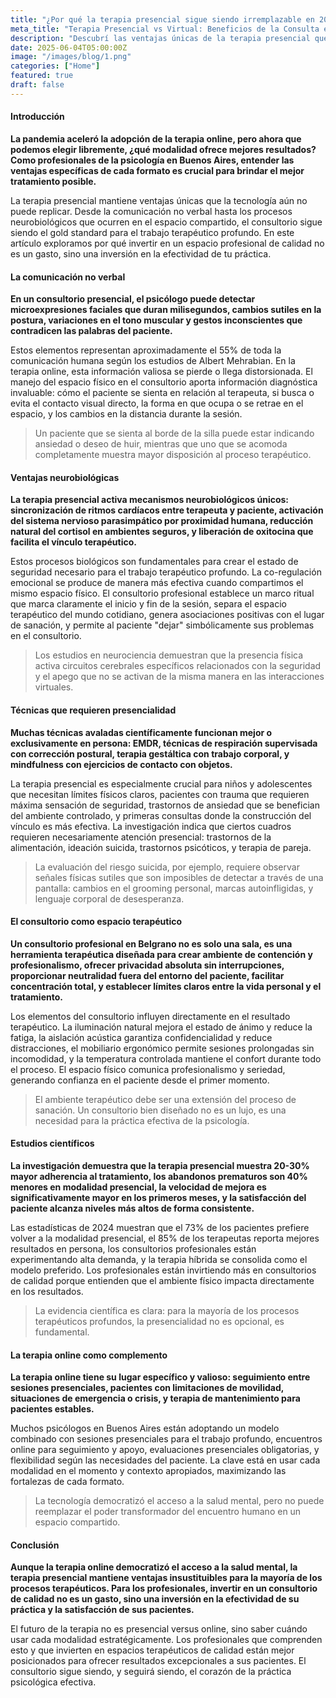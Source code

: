 ```yaml
---
title: "¿Por qué la terapia presencial sigue siendo irremplazable en 2025?"
meta_title: "Terapia Presencial vs Virtual: Beneficios de la Consulta en Consultorio"
description: "Descubrí las ventajas únicas de la terapia presencial que la tecnología no puede reemplazar. Guía completa para psicólogos y pacientes en Buenos Aires."
date: 2025-06-04T05:00:00Z
image: "/images/blog/1.png"
categories: ["Home"]
featured: true
draft: false
---
```


#### Introducción

**La pandemia aceleró la adopción de la terapia online, pero ahora que podemos elegir libremente, ¿qué modalidad ofrece mejores resultados? Como profesionales de la psicología en Buenos Aires, entender las ventajas específicas de cada formato es crucial para brindar el mejor tratamiento posible.**

La terapia presencial mantiene ventajas únicas que la tecnología aún no puede replicar. Desde la comunicación no verbal hasta los procesos neurobiológicos que ocurren en el espacio compartido, el consultorio sigue siendo el gold standard para el trabajo terapéutico profundo. En este artículo exploramos por qué invertir en un espacio profesional de calidad no es un gasto, sino una inversión en la efectividad de tu práctica.

#### La comunicación no verbal

**En un consultorio presencial, el psicólogo puede detectar microexpresiones faciales que duran milisegundos, cambios sutiles en la postura, variaciones en el tono muscular y gestos inconscientes que contradicen las palabras del paciente.**

Estos elementos representan aproximadamente el 55% de toda la comunicación humana según los estudios de Albert Mehrabian. En la terapia online, esta información valiosa se pierde o llega distorsionada. El manejo del espacio físico en el consultorio aporta información diagnóstica invaluable: cómo el paciente se sienta en relación al terapeuta, si busca o evita el contacto visual directo, la forma en que ocupa o se retrae en el espacio, y los cambios en la distancia durante la sesión.

> Un paciente que se sienta al borde de la silla puede estar indicando ansiedad o deseo de huir, mientras que uno que se acomoda completamente muestra mayor disposición al proceso terapéutico.

#### Ventajas neurobiológicas

**La terapia presencial activa mecanismos neurobiológicos únicos: sincronización de ritmos cardíacos entre terapeuta y paciente, activación del sistema nervioso parasimpático por proximidad humana, reducción natural del cortisol en ambientes seguros, y liberación de oxitocina que facilita el vínculo terapéutico.**

Estos procesos biológicos son fundamentales para crear el estado de seguridad necesario para el trabajo terapéutico profundo. La co-regulación emocional se produce de manera más efectiva cuando compartimos el mismo espacio físico. El consultorio profesional establece un marco ritual que marca claramente el inicio y fin de la sesión, separa el espacio terapéutico del mundo cotidiano, genera asociaciones positivas con el lugar de sanación, y permite al paciente "dejar" simbólicamente sus problemas en el consultorio.

> Los estudios en neurociencia demuestran que la presencia física activa circuitos cerebrales específicos relacionados con la seguridad y el apego que no se activan de la misma manera en las interacciones virtuales.

#### Técnicas que requieren presencialidad

**Muchas técnicas avaladas científicamente funcionan mejor o exclusivamente en persona: EMDR, técnicas de respiración supervisada con corrección postural, terapia gestáltica con trabajo corporal, y mindfulness con ejercicios de contacto con objetos.**

La terapia presencial es especialmente crucial para niños y adolescentes que necesitan límites físicos claros, pacientes con trauma que requieren máxima sensación de seguridad, trastornos de ansiedad que se benefician del ambiente controlado, y primeras consultas donde la construcción del vínculo es más efectiva. La investigación indica que ciertos cuadros requieren necesariamente atención presencial: trastornos de la alimentación, ideación suicida, trastornos psicóticos, y terapia de pareja.

> La evaluación del riesgo suicida, por ejemplo, requiere observar señales físicas sutiles que son imposibles de detectar a través de una pantalla: cambios en el grooming personal, marcas autoinfligidas, y lenguaje corporal de desesperanza.

#### El consultorio como espacio terapéutico

**Un consultorio profesional en Belgrano no es solo una sala, es una herramienta terapéutica diseñada para crear ambiente de contención y profesionalismo, ofrecer privacidad absoluta sin interrupciones, proporcionar neutralidad fuera del entorno del paciente, facilitar concentración total, y establecer límites claros entre la vida personal y el tratamiento.**

Los elementos del consultorio influyen directamente en el resultado terapéutico. La iluminación natural mejora el estado de ánimo y reduce la fatiga, la aislación acústica garantiza confidencialidad y reduce distracciones, el mobiliario ergonómico permite sesiones prolongadas sin incomodidad, y la temperatura controlada mantiene el confort durante todo el proceso. El espacio físico comunica profesionalismo y seriedad, generando confianza en el paciente desde el primer momento.

> El ambiente terapéutico debe ser una extensión del proceso de sanación. Un consultorio bien diseñado no es un lujo, es una necesidad para la práctica efectiva de la psicología.

#### Estudios científicos

**La investigación demuestra que la terapia presencial muestra 20-30% mayor adherencia al tratamiento, los abandonos prematuros son 40% menores en modalidad presencial, la velocidad de mejora es significativamente mayor en los primeros meses, y la satisfacción del paciente alcanza niveles más altos de forma consistente.**

Las estadísticas de 2024 muestran que el 73% de los pacientes prefiere volver a la modalidad presencial, el 85% de los terapeutas reporta mejores resultados en persona, los consultorios profesionales están experimentando alta demanda, y la terapia híbrida se consolida como el modelo preferido. Los profesionales están invirtiendo más en consultorios de calidad porque entienden que el ambiente físico impacta directamente en los resultados.

> La evidencia científica es clara: para la mayoría de los procesos terapéuticos profundos, la presencialidad no es opcional, es fundamental.

#### La terapia online como complemento

**La terapia online tiene su lugar específico y valioso: seguimiento entre sesiones presenciales, pacientes con limitaciones de movilidad, situaciones de emergencia o crisis, y terapia de mantenimiento para pacientes estables.**

Muchos psicólogos en Buenos Aires están adoptando un modelo combinado con sesiones presenciales para el trabajo profundo, encuentros online para seguimiento y apoyo, evaluaciones presenciales obligatorias, y flexibilidad según las necesidades del paciente. La clave está en usar cada modalidad en el momento y contexto apropiados, maximizando las fortalezas de cada formato.

> La tecnología democratizó el acceso a la salud mental, pero no puede reemplazar el poder transformador del encuentro humano en un espacio compartido.

#### Conclusión

**Aunque la terapia online democratizó el acceso a la salud mental, la terapia presencial mantiene ventajas insustituibles para la mayoría de los procesos terapéuticos. Para los profesionales, invertir en un consultorio de calidad no es un gasto, sino una inversión en la efectividad de su práctica y la satisfacción de sus pacientes.**

El futuro de la terapia no es presencial versus online, sino saber cuándo usar cada modalidad estratégicamente. Los profesionales que comprenden esto y que invierten en espacios terapéuticos de calidad están mejor posicionados para ofrecer resultados excepcionales a sus pacientes. El consultorio sigue siendo, y seguirá siendo, el corazón de la práctica psicológica efectiva.

